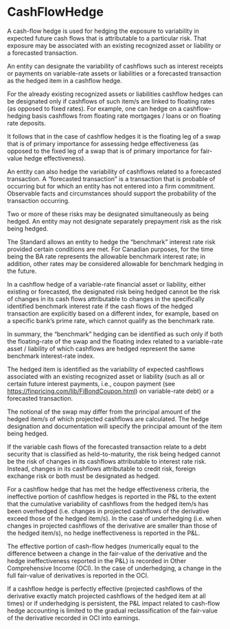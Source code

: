 # CashFlowHedge

A cash-flow hedge is used for hedging the exposure to variability in expected future cash flows that is attributable to a particular risk. That exposure may be associated with an existing recognized asset or liability or a forecasted transaction.

An entity can designate the variability of cashflows such as interest receipts or payments on variable-rate assets or liabilities or a forecasted transaction as the hedged item in a cashflow hedge. 

For the already existing recognized assets or liabilities cashflow hedges can be designated only if cashflows of such item/s are linked to floating rates (as opposed to fixed rates). For example, one can hedge on a cashflow-hedging basis cashflows from floating rate mortgages / loans or on floating rate deposits. 

It follows that in the case of cashflow hedges it is the floating leg of a swap that is of primary importance for assessing hedge effectiveness (as opposed to the fixed leg of a swap that is of primary importance for fair-value hedge effectiveness). 

An entity can also hedge the variability of cashflows related to a forecasted transaction. A “forecasted transaction” is a transaction that is probable of occurring but for which an entity has not entered into a firm commitment. Observable facts and circumstances should support the probability of the transaction occurring.

Two or more of these risks may be designated simultaneously as being hedged. An entity may not designate separately prepayment risk as the risk being hedged.

The Standard allows an entity to hedge the “benchmark” interest rate risk provided certain conditions are met. For Canadian purposes, for the time being the BA rate represents the allowable benchmark interest rate; in addition, other rates may be considered allowable for benchmark hedging in the future.

In a cashflow hedge of a variable-rate financial asset or liability, either existing or forecasted, the designated risk being hedged cannot be the risk of changes in its cash flows attributable to changes in the specifically identified benchmark interest rate if the cash flows of the hedged transaction are explicitly based on a different index, for example, based on a specific bank’s prime rate, which cannot qualify as the benchmark rate.

In summary, the “benchmark” hedging can be identified as such only if both the floating-rate of the swap and the floating index related to a variable-rate asset / liability of which cashflows are hedged represent the same benchmark interest-rate index.

The hedged item is identified as the variability of expected cashflows associated with an existing recognized asset or liability (such as all or certain future interest payments, i.e., coupon payment (see https://finpricing.com/lib/FiBondCoupon.html) on variable-rate debt) or a forecasted transaction.

The notional of the swap may differ from the principal amount of the hedged item/s of which projected cashflows are calculated. The hedge designation and documentation will specify the principal amount of the item being hedged.

If the variable cash flows of the forecasted transaction relate to a debt security that is classified as held-to-maturity, the risk being hedged cannot be the risk of changes in its cashflows attributable to interest rate risk. Instead, changes in its cashflows attributable to credit risk, foreign exchange risk or both must be designated as hedged.

For a cashflow hedge that has met the hedge effectiveness criteria, the ineffective portion of cashflow hedges is reported in the P&L to the extent that the cumulative variability of cashflows from the hedged item/s has been overhedged (i.e. changes in projected cashflows of the derivative exceed those of the hedged item/s). In the case of underhedging (i.e. when changes in projected cashflows of the derivative are smaller than those of the hedged item/s), no hedge ineffectiveness is reported in the P&L.   

The effective portion of cash-flow hedges (numerically equal to the difference between a change in the fair-value of the derivative and the hedge ineffectiveness reported in the P&L) is recorded in Other Comprehensive Income (OCI). In the case of underhedging, a change in the full fair-value of derivatives is reported in the OCI.

If a cashflow hedge is perfectly effective (projected cashflows of the derivative exactly match projected cashflows of the hedged item at all times) or if underhedging is persistent, the P&L impact related to cash-flow hedge accounting is limited to the gradual reclassification of the fair-value of the derivative recorded in OCI into earnings.



